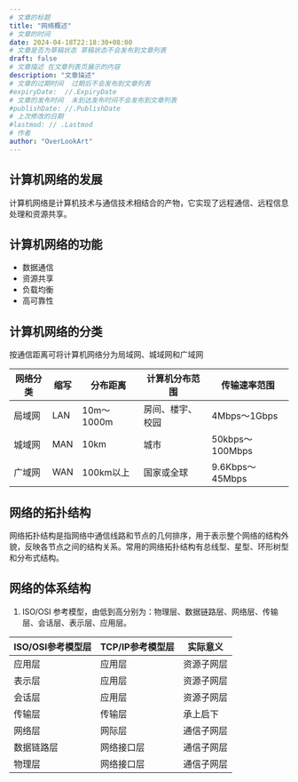 ```yaml
---
# 文章的标题
title: "网络概述"
# 文章的时间
date: 2024-04-18T22:18:30+08:00
# 文章是否为草稿状态 草稿状态不会发布到文章列表
draft: false
# 文章描述 在文章列表页展示的内容
description: "文章描述"
# 文章的过期时间  过期后不会发布到文章列表
#expiryDate:  //.ExpiryDate
# 文章的发布时间  未到达发布时间不会发布到文章列表
#publishDate: //.PublishDate
# 上次修改的日期
#lastmod: // .Lastmod
# 作者
author: "OverLookArt"
---
```


## 计算机网络的发展

计算机网络是计算机技术与通信技术相结合的产物，它实现了远程通信、远程信息处理和资源共享。

## 计算机网络的功能

* 数据通信
* 资源共享
* 负载均衡
* 高可靠性

## 计算机网络的分类

按通信距离可将计算机网络分为局域网、城域网和广域网

|网络分类|缩写|分布距离|计算机分布范围|传输速率范围|
|---|---|---|---|---|
|局域网|LAN|10m～1000m|房间、楼宇、校园|4Mbps～1Gbps|
|城域网|MAN|10km|城市|50kbps～100Mbps|
|广域网|WAN|100km以上|国家或全球|9.6Kbps～45Mbps|

## 网络的拓扑结构

网络拓扑结构是指网络中通信线路和节点的几何排序，用于表示整个网络的结构外貌，反映各节点之间的结构关系。常用的网络拓扑结构有总线型、星型、环形树型和分布式结构。

## 网络的体系结构

1. ISO/OSI 参考模型，由低到高分别为：物理层、数据链路层、网络层、传输层、会话层、表示层、应用层。

|ISO/OSI参考模型层|TCP/IP参考模型层|实际意义|
|---|---|---|
|应用层|应用层|资源子网层|
|表示层|应用层|资源子网层|
|会话层|应用层|资源子网层|
|传输层|传输层|承上启下|
|网络层|网际层|通信子网层|
|数据链路层|网络接口层|通信子网层|
|物理层|网络接口层|通信子网层|


